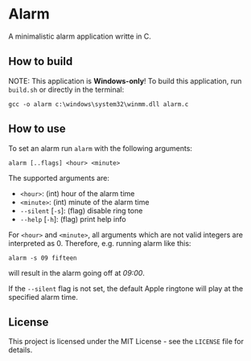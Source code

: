 # Alarm
A minimalistic alarm application writte in C.

## How to build
NOTE: This application is **Windows-only**!
To build this application, run `build.sh` or directly in the terminal:
```
gcc -o alarm c:\windows\system32\winmm.dll alarm.c
```
## How to use

To set an alarm run `alarm` with the following arguments:
```
alarm [..flags] <hour> <minute>
```
The supported arguments are:
- `<hour>`:        (int)  hour of the alarm time
- `<minute>`:      (int)  minute of the alarm time
- `--silent` [`-s`]: (flag) disable ring tone
- `--help` [`-h`]:   (flag) print help info

For `<hour>` and `<minute>`, all arguments which are not valid integers are interpreted as 0.
Therefore, e.g. running alarm like this:
```
alarm -s 09 fifteen
```
will result in the alarm going off at *09:00*.

If the `--silent` flag is not set, the default Apple ringtone will play at the specified alarm time.

## License
This project is licensed under the MIT License - see the `LICENSE` file for details.
